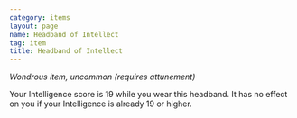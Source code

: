 ```yaml
---
category: items
layout: page
name: Headband of Intellect
tag: item
title: Headband of Intellect 
---
```

_Wondrous item, uncommon (requires attunement)_ 

Your Intelligence score is 19 while you wear this headband. It has no effect on you if your Intelligence is already 19 or higher. 